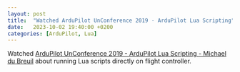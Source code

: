 ```yaml
---
layout: post
title:  "Watched ArduPilot UnConference 2019 - ArduPilot Lua Scripting"
date:   2023-10-02 19:40:00 +0200
categories: [ArduPilot, Lua]
---
```

Watched [ArduPilot UnConference 2019 - ArduPilot Lua Scripting - Michael du Breuil](https://www.youtube.com/watch?v=ZUNOZMxOwsI) about running Lua scripts directly on flight controller.
